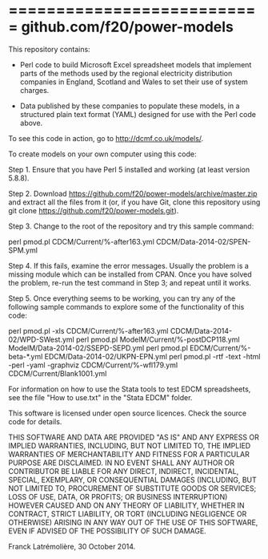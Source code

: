 ===========================
github.com/f20/power-models
===========================

This repository contains:

* Perl code to build Microsoft Excel spreadsheet models that implement parts of the methods used
by the regional electricity distribution companies in England, Scotland and Wales to set their
use of system charges.

* Data published by these companies to populate these models, in a structured plain text format
(YAML) designed for use with the Perl code above.

To see this code in action, go to http://dcmf.co.uk/models/.

To create models on your own computer using this code:

Step 1. Ensure that you have Perl 5 installed and working (at least version 5.8.8).

Step 2. Download https://github.com/f20/power-models/archive/master.zip and extract all the files from it
(or, if you have Git, clone this repository using git clone https://github.com/f20/power-models.git).

Step 3. Change to the root of the repository and try this sample command:

perl pmod.pl CDCM/Current/%-after163.yml CDCM/Data-2014-02/SPEN-SPM.yml

Step 4. If this fails, examine the error messages.  Usually the problem is a missing module
which can be installed from CPAN.  Once you have solved the problem, re-run the test command in
Step 3; and repeat until it works.

Step 5. Once everything seems to be working, you can try any of the following sample commands to
explore some of the functionality of this code:

perl pmod.pl -xls CDCM/Current/%-after163.yml CDCM/Data-2014-02/WPD-SWest.yml
perl pmod.pl ModelM/Current/%-postDCP118.yml ModelM/Data-2014-02/SSEPD-SEPD.yml
perl pmod.pl EDCM/Current/%-beta-*.yml EDCM/Data-2014-02/UKPN-EPN.yml
perl pmod.pl -rtf -text -html -perl -yaml -graphviz CDCM/Current/%-wfl179.yml CDCM/Current/Blank1001.yml

For information on how to use the Stata tools to test EDCM spreadsheets, see the file
"How to use.txt" in the "Stata EDCM" folder.

This software is licensed under open source licences. Check the source code for details.

THIS SOFTWARE AND DATA ARE PROVIDED "AS IS" AND ANY EXPRESS OR IMPLIED WARRANTIES, INCLUDING,
BUT NOT LIMITED TO, THE IMPLIED WARRANTIES OF MERCHANTABILITY AND FITNESS FOR A PARTICULAR
PURPOSE ARE DISCLAIMED. IN NO EVENT SHALL ANY AUTHOR OR CONTRIBUTOR BE LIABLE FOR ANY DIRECT,
INDIRECT, INCIDENTAL, SPECIAL, EXEMPLARY, OR CONSEQUENTIAL DAMAGES (INCLUDING, BUT NOT LIMITED
TO, PROCUREMENT OF SUBSTITUTE GOODS OR SERVICES; LOSS OF USE, DATA, OR PROFITS; OR BUSINESS
INTERRUPTION) HOWEVER CAUSED AND ON ANY THEORY OF LIABILITY, WHETHER IN CONTRACT, STRICT
LIABILITY, OR TORT (INCLUDING NEGLIGENCE OR OTHERWISE) ARISING IN ANY WAY OUT OF THE USE OF THIS
SOFTWARE, EVEN IF ADVISED OF THE POSSIBILITY OF SUCH DAMAGE.

Franck Latrémolière, 30 October 2014.


